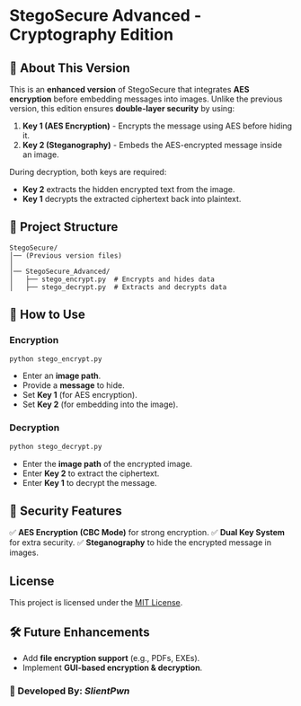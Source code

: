 # StegoSecure Advanced - Cryptography Edition

## 🔐 About This Version
This is an **enhanced version** of StegoSecure that integrates **AES encryption** before embedding messages into images. Unlike the previous version, this edition ensures **double-layer security** by using:

1. **Key 1 (AES Encryption)** - Encrypts the message using AES before hiding it.
2. **Key 2 (Steganography)** - Embeds the AES-encrypted message inside an image.

During decryption, both keys are required:
- **Key 2** extracts the hidden encrypted text from the image.
- **Key 1** decrypts the extracted ciphertext back into plaintext.

## 📂 Project Structure
```
StegoSecure/
│── (Previous version files)
│
│── StegoSecure_Advanced/
│   ├── stego_encrypt.py  # Encrypts and hides data
│   ├── stego_decrypt.py  # Extracts and decrypts data
```

## 🚀 How to Use
### **Encryption**
```bash
python stego_encrypt.py
```
- Enter an **image path**.
- Provide a **message** to hide.
- Set **Key 1** (for AES encryption).
- Set **Key 2** (for embedding into the image).

### **Decryption**
```bash
python stego_decrypt.py
```
- Enter the **image path** of the encrypted image.
- Enter **Key 2** to extract the ciphertext.
- Enter **Key 1** to decrypt the message.

## 🔑 Security Features
✅ **AES Encryption (CBC Mode)** for strong encryption.
✅ **Dual Key System** for extra security.
✅ **Steganography** to hide the encrypted message in images.

## License
This project is licensed under the [MIT License](LICENSE).

## 🛠 Future Enhancements
- Add **file encryption support** (e.g., PDFs, EXEs).
- Implement **GUI-based encryption & decryption**.

### 🎯 Developed By: *SlientPwn*